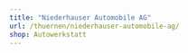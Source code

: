 ```yaml
---
title: "Niederhauser Automobile AG"
url: /thuernen/niederhauser-automobile-ag/
shop: Autowerkstatt
---
```

